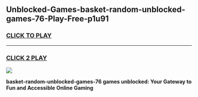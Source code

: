 
## Unblocked-Games-basket-random-unblocked-games-76-Play-Free-p1u91
<h3>
<a href="https://premium76.site?title=basket-random-unblocked-games-76&ref=10A">CLICK TO PLAY</a></h3>
<hr>

<h3>
<a href="https://premium76.site?title=basket-random-unblocked-games-76&ref=10A">CLICK 2 PLAY</a>
  
</h3>

<a href="https://premium76.site?title=basket-random-unblocked-games-76&ref=10A"><img src="https://clearcache.store/games.png"></a>


**basket-random-unblocked-games-76 games unblocked: Your Gateway to Fun and Accessible Online Gaming**
